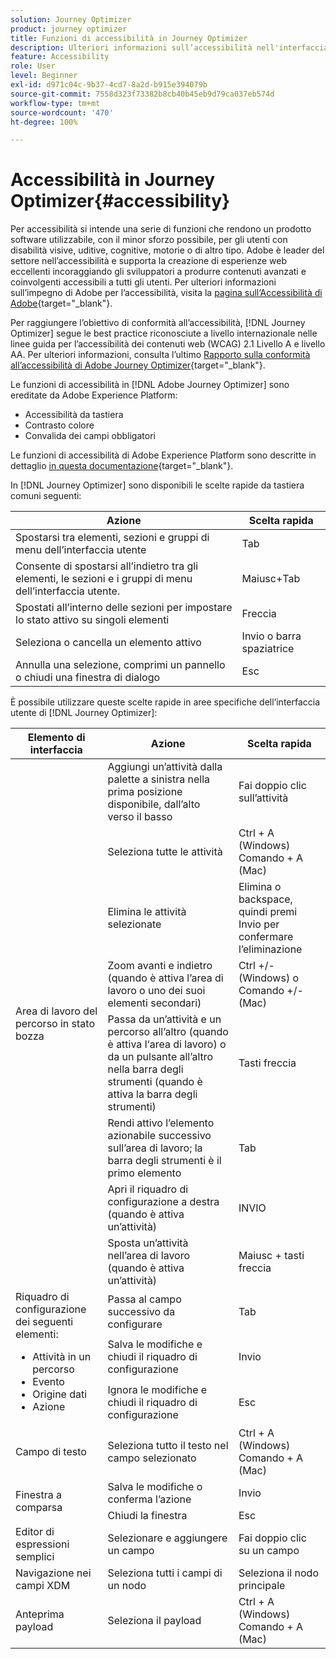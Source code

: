 ```yaml
---
solution: Journey Optimizer
product: journey optimizer
title: Funzioni di accessibilità in Journey Optimizer
description: Ulteriori informazioni sull’accessibilità nell'interfaccia utente di Journey Optimizer
feature: Accessibility
role: User
level: Beginner
exl-id: d971c04c-9b37-4cd7-8a2d-b915e394079b
source-git-commit: 7558d323f73382b8cb40b45eb9d79ca037eb574d
workflow-type: tm+mt
source-wordcount: '470'
ht-degree: 100%

---
```


# Accessibilità in Journey Optimizer{#accessibility}

Per accessibilità si intende una serie di funzioni che rendono un prodotto software utilizzabile, con il minor sforzo possibile, per gli utenti con disabilità visive, uditive, cognitive, motorie o di altro tipo. Adobe è leader del settore nell’accessibilità e supporta la creazione di esperienze web eccellenti incoraggiando gli sviluppatori a produrre contenuti avanzati e coinvolgenti accessibili a tutti gli utenti. Per ulteriori informazioni sull’impegno di Adobe per l’accessibilità, visita la [pagina sull‘Accessibilità di Adobe](https://www.adobe.com/accessibility.html){target="_blank"}.

Per raggiungere l’obiettivo di conformità all’accessibilità, [!DNL Journey Optimizer] segue le best practice riconosciute a livello internazionale nelle linee guida per l’accessibilità dei contenuti web (WCAG) 2.1 Livello A e livello AA. Per ulteriori informazioni, consulta l’ultimo [Rapporto sulla conformità all’accessibilità di Adobe Journey Optimizer](https://www.adobe.com/accessibility/compliance/adobe-journey-optimizer.html){target="_blank"}.


Le funzioni di accessibilità in [!DNL Adobe Journey Optimizer] sono ereditate da Adobe Experience Platform:

* Accessibilità da tastiera
* Contrasto colore
* Convalida dei campi obbligatori

Le funzioni di accessibilità di Adobe Experience Platform sono descritte in dettaglio [in questa documentazione](https://experienceleague.adobe.com/docs/experience-platform/accessibility/features.html?lang=it){target="_blank"}.

In [!DNL Journey Optimizer] sono disponibili le scelte rapide da tastiera comuni seguenti:

| Azione | Scelta rapida |
| --- | --- |
| Spostarsi tra elementi, sezioni e gruppi di menu dell’interfaccia utente | Tab |
| Consente di spostarsi all’indietro tra gli elementi, le sezioni e i gruppi di menu dell’interfaccia utente. | Maiusc+Tab |
| Spostati all’interno delle sezioni per impostare lo stato attivo su singoli elementi | Freccia |
| Seleziona o cancella un elemento attivo | Invio o barra spaziatrice |
| Annulla una selezione, comprimi un pannello o chiudi una finestra di dialogo | Esc |

È possibile utilizzare queste scelte rapide in aree specifiche dell‘interfaccia utente di [!DNL Journey Optimizer]:

<table>
  <thead>
    <tr>
      <th>Elemento di interfaccia</th>
      <th>Azione</th>
      <th>Scelta rapida</th>
    </tr>
  </thead>
  <tr>
    <td rowspan="8">Area di lavoro del percorso in stato bozza</td>
    <td>Aggiungi un’attività dalla palette a sinistra nella prima posizione disponibile, dall’alto verso il basso</td>
    <td>Fai doppio clic sull’attività</td>
  </tr>
  <tr>
    <td>Seleziona tutte le attività</td>
    <td>Ctrl + A (Windows)<br/>Comando + A (Mac)</td>
  </tr>
  <tr>
    <td>Elimina le attività selezionate</td>
    <td>Elimina o backspace, quindi premi Invio per confermare l’eliminazione</td>
  </tr>
  <tr>
    <td>Zoom avanti e indietro (quando è attiva l’area di lavoro o uno dei suoi elementi secondari)</td>
    <td>Ctrl +/- (Windows) o Comando +/- (Mac)</td>
  </tr>  
  <tr>
    <td>Passa da un’attività e un percorso all’altro (quando è attiva l‘area di lavoro) o da un pulsante all’altro nella barra degli strumenti (quando è attiva la barra degli strumenti)</td>
    <td>Tasti freccia</td>
  </tr>   
  <tr>
    <td>Rendi attivo l’elemento azionabile successivo sull’area di lavoro; la barra degli strumenti è il primo elemento</td>
    <td>Tab</td>
  </tr>  
  <tr>
    <td>Apri il riquadro di configurazione a destra (quando è attiva un’attività)</td>
    <td>INVIO</td>
  </tr>   
  <tr>
    <td>Sposta un’attività nell’area di lavoro (quando è attiva un’attività)</td>
    <td>Maiusc + tasti freccia</td>
  </tr>  
  <tr>
  <td rowspan="3">
  Riquadro di configurazione dei seguenti elementi:
<ul>
  <li>Attività in un percorso</li>
  <li>Evento</li>
  <li>Origine dati</li>
  <li>Azione</li>
</ul>
  </td>
    <td>Passa al campo successivo da configurare</td>
    <td>Tab</td>
  </tr>
  <tr>
    <td>Salva le modifiche e chiudi il riquadro di configurazione</td>
    <td>Invio</td>
  </tr>
  <tr>
    <td>Ignora le modifiche e chiudi il riquadro di configurazione</td>
    <td>Esc</td>
  </tr>
<!-- //Ajouter ce raccourci quand il marchera (actuellement, le raccourci Ctrl/Cmd+F du navigateur a priorité sur celui de AJO).//
  <tr>
    <td>Page with a search bar</td>
    <td>Select the search bar</td>
    <td>Ctrl/Command + F</td>
  </tr>
-->
  <tr>
    <td>Campo di testo</td>
    <td>Seleziona tutto il testo nel campo selezionato</td>
    <td>Ctrl + A (Windows)<br/>Comando + A (Mac)</td>
  </tr>
  <tr>
    <td rowspan="2">Finestra a comparsa</td>
    <td>Salva le modifiche o conferma l’azione</td>
    <td>Invio</td>
  </tr>
  <tr>
    <td>Chiudi la finestra</td>
    <td>Esc</td>
  </tr>
  <tr>
    <td>Editor di espressioni semplici</td>
    <td>Selezionare e aggiungere un campo</td>
    <td>Fai doppio clic su un campo</td>
  </tr>
  <tr>
    <td>Navigazione nei campi XDM</td>
    <td>Seleziona tutti i campi di un nodo</td>
    <td>Seleziona il nodo principale</td>
  </tr>
  <tr>
    <td>Anteprima payload</td>
    <td>Seleziona il payload</td>
    <td>Ctrl + A (Windows)<br/>Comando + A (Mac)</td>
  </tr>
</table>
